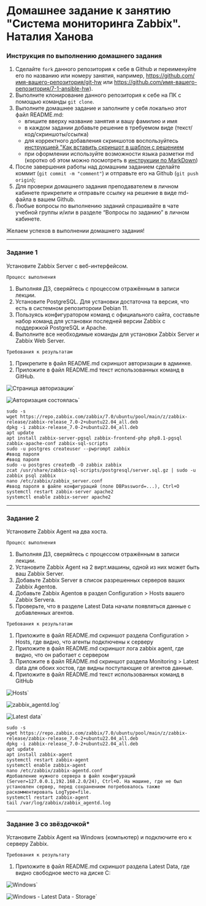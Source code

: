 # Домашнее задание к занятию "Система мониторинга Zabbix". Наталия Ханова


### Инструкция по выполнению домашнего задания

   1. Сделайте `fork` данного репозитория к себе в Github и переименуйте его по названию или номеру занятия, например, https://github.com/имя-вашего-репозитория/git-hw или  https://github.com/имя-вашего-репозитория/7-1-ansible-hw).
   2. Выполните клонирование данного репозитория к себе на ПК с помощью команды `git clone`.
   3. Выполните домашнее задание и заполните у себя локально этот файл README.md:
      - впишите вверху название занятия и вашу фамилию и имя
      - в каждом задании добавьте решение в требуемом виде (текст/код/скриншоты/ссылка)
      - для корректного добавления скриншотов воспользуйтесь [инструкцией "Как вставить скриншот в шаблон с решением](https://github.com/netology-code/sys-pattern-homework/blob/main/screen-instruction.md)
      - при оформлении используйте возможности языка разметки md (коротко об этом можно посмотреть в [инструкции  по MarkDown](https://github.com/netology-code/sys-pattern-homework/blob/main/md-instruction.md))
   4. После завершения работы над домашним заданием сделайте коммит (`git commit -m "comment"`) и отправьте его на Github (`git push origin`);
   5. Для проверки домашнего задания преподавателем в личном кабинете прикрепите и отправьте ссылку на решение в виде md-файла в вашем Github.
   6. Любые вопросы по выполнению заданий спрашивайте в чате учебной группы и/или в разделе “Вопросы по заданию” в личном кабинете.
   
Желаем успехов в выполнении домашнего задания!

---

### Задание 1

Установите Zabbix Server с веб-интерфейсом.

`Процесс выполнения`

1.    Выполняя ДЗ, сверяйтесь с процессом отражённым в записи лекции.
2.    Установите PostgreSQL. Для установки достаточна та версия, что есть в системном репозитороии Debian 11.
3.    Пользуясь конфигуратором команд с официального сайта, составьте набор команд для установки последней версии Zabbix с поддержкой PostgreSQL и Apache.
4.    Выполните все необходимые команды для установки Zabbix Server и Zabbix Web Server.

`Требования к результатам`

1.    Прикрепите в файл README.md скриншот авторизации в админке.
2.    Приложите в файл README.md текст использованных команд в GitHub.

![Страница авторизации](https://data0.gallery.ru/albums/gallery/435409-26abe-132644082-m750x740-u6a1f8.jpg)`

![Авторизация состоялась](https://data0.gallery.ru/albums/gallery/435409-e3a4a-132644086--u4fcf3.jpg)`


```
sudo -s 
wget https://repo.zabbix.com/zabbix/7.0/ubuntu/pool/main/z/zabbix-release/zabbix-release_7.0-2+ubuntu22.04_all.deb 
dpkg -i zabbix-release_7.0-2+ubuntu22.04_all.deb 
apt update 
apt install zabbix-server-pgsql zabbix-frontend-php php8.1-pgsql zabbix-apache-conf zabbix-sql-scripts 
sudo -u postgres createuser --pwprompt zabbix
#ввод пароля
#ввод пароля
sudo -u postgres createdb -O zabbix zabbix
zcat /usr/share/zabbix-sql-scripts/postgresql/server.sql.gz | sudo -u zabbix psql zabbix 
nano /etc/zabbix/zabbix_server.conf
#ввод пароля в файле конфигураций (поле DBPassword=...), Ctrl+O
systemctl restart zabbix-server apache2
systemctl enable zabbix-server apache2
```

---

### Задание 2

Установите Zabbix Agent на два хоста.

`Процесс выполнения`

1.    Выполняя ДЗ, сверяйтесь с процессом отражённым в записи лекции.
2.    Установите Zabbix Agent на 2 вирт.машины, одной из них может быть ваш Zabbix Server.
3.    Добавьте Zabbix Server в список разрешенных серверов ваших Zabbix Agentов.
4.    Добавьте Zabbix Agentов в раздел Configuration > Hosts вашего Zabbix Servera.
5.    Проверьте, что в разделе Latest Data начали появляться данные с добавленных агентов.

`Требования к результатам`

1.    Приложите в файл README.md скриншот раздела Configuration > Hosts, где видно, что агенты подключены к серверу
2.    Приложите в файл README.md скриншот лога zabbix agent, где видно, что он работает с сервером
3.    Приложите в файл README.md скриншот раздела Monitoring > Latest data для обоих хостов, где видны поступающие от агентов данные.
4.    Приложите в файл README.md текст использованных команд в GitHub

![Hosts](https://data0.gallery.ru/albums/gallery/435409-167a1-132646288--ub06d9.jpg)`

![zabbix_agentd.log](https://data0.gallery.ru/albums/gallery/435409-bef49-132646291-m750x740-uef994.jpg)`

![Latest data](https://data0.gallery.ru/albums/gallery/435409-3ecbd-132646290-m750x740-u2822d.jpg)`


```
sudo -s
wget https://repo.zabbix.com/zabbix/7.0/ubuntu/pool/main/z/zabbix-release/zabbix-release_7.0-2+ubuntu22.04_all.deb
dpkg -i zabbix-release_7.0-2+ubuntu22.04_all.deb
apt update
apt install zabbix-agent
systemctl restart zabbix-agent
systemctl enable zabbix-agent
nano /etc/zabbix/zabbix-agentd.conf
#добавление нужного сервера в файл конфигураций (Server=127.0.0.1,192.168.2.0/24), Ctrl+O. На машине, где не был установлен сервер, перед сохранением потребовалось также раскомментировать LogType=file. 
systemctl restart zabbix-agent
tail /var/log/zabbix/zabbix_agentd.log
```

---

### Задание 3 со звёздочкой*

Установите Zabbix Agent на Windows (компьютер) и подключите его к серверу Zabbix.

`Требования к результату`

1. Приложите в файл README.md скриншот раздела Latest Data, где видно свободное место на диске C:


![Windows](https://data0.gallery.ru/albums/gallery/435409-62848-132646847--u3a495.jpg)`


![Windows - Latest Data - Storage](https://data0.gallery.ru/albums/gallery/435409-400e8-132646848--u62a1b.jpg)`



